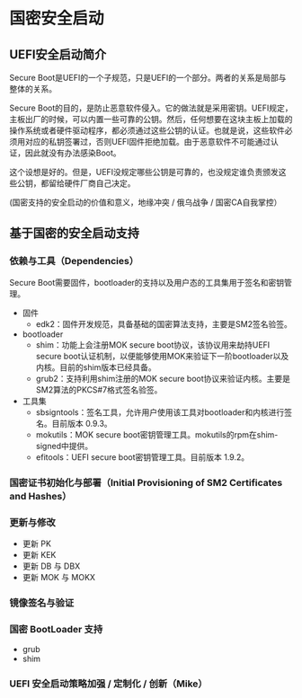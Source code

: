 # 国密安全启动

## UEFI安全启动简介

Secure Boot是UEFI的一个子规范，只是UEFI的一个部分。两者的关系是局部与整体的关系。

Secure Boot的目的，是防止恶意软件侵入。它的做法就是采用密钥。UEFI规定，主板出厂的时候，可以内置一些可靠的公钥。然后，任何想要在这块主板上加载的操作系统或者硬件驱动程序，都必须通过这些公钥的认证。也就是说，这些软件必须用对应的私钥签署过，否则UEFI固件拒绝加载。由于恶意软件不可能通过认证，因此就没有办法感染Boot。

这个设想是好的。但是，UEFI没规定哪些公钥是可靠的，也没规定谁负责颁发这些公钥，都留给硬件厂商自己决定。

(国密支持的安全启动的价值和意义，地缘冲突 / 俄乌战争 / 国密CA自我掌控）

## 基于国密的安全启动支持

### 依赖与工具（Dependencies）
Secure Boot需要固件，bootloader的支持以及用户态的工具集用于签名和密钥管理。
* 固件 
  - edk2：固件开发规范，具备基础的国密算法支持，主要是SM2签名验签。
* bootloader 
  - shim：功能上会注册MOK secure boot协议，该协议用来劫持UEFI secure boot认证机制，以便能够使用MOK来验证下一阶bootloader以及内核。目前的shim版本已经具备。
  - grub2：支持利用shim注册的MOK secure boot协议来验证内核。主要是SM2算法的PKCS#7格式签名验签。
* 工具集 
  - sbsigntools：签名工具，允许用户使用该工具对bootloader和内核进行签名。目前版本 0.9.3。
  - mokutils：MOK secure boot密钥管理工具。mokutils的rpm在shim-signed中提供。
  - efitools：UEFI secure boot密钥管理工具。目前版本 1.9.2。

### 国密证书初始化与部署（Initial Provisioning of SM2 Certificates and Hashes）

### 更新与修改

* 更新 PK
* 更新 KEK
* 更新 DB 与 DBX
* 更新 MOK 与 MOKX

### 镜像签名与验证

### 国密 BootLoader 支持

* grub
* shim

### UEFI 安全启动策略加强 / 定制化 / 创新（Mike）
